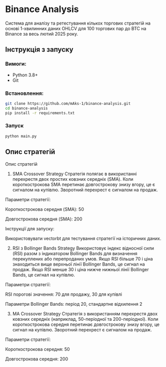 # Binance Analysis
Система для аналізу та ретестування кількох торгових стратегій на основі 1-хвилинних даних OHLCV для 100 торгових пар до BTC на Binance за весь лютий 2025 року.
##  Інструкція з запуску

### Вимоги:
- Python 3.8+
- Git

### Встановлення:
```bash
git clone https://github.com/mAks-1/binance-analysis.git
cd binance-analysis
pip install -r requirements.txt
```
### Запуск
```bash
python main.py
```

## Опис стратегій
Опис стратегій
1. SMA Crossover Strategy
Стратегія полягає в використанні перехрестя двох простих ковзних середніх (SMA). Коли короткострокова SMA перетинає довгострокову знизу вгору, це є сигналом на купівлю. Зворотний перехрест є сигналом на продаж.

Параметри стратегії:

Короткострокова середня (SMA): 50

Довгострокова середня (SMA): 200

Інструкції для запуску:

Використовувати vectorbt для тестування стратегії на історичних даних.

2. RSI з Bollinger Bands Strategy
Використовує індекс відносної сили (RSI) разом з індикатором Bollinger Bands для визначення перекуплених або перепроданих умов. Якщо RSI більше 70 і ціна знаходиться вище верхньої лінії Bollinger Bands, це сигнал на продаж. Якщо RSI менше 30 і ціна нижче нижньої лінії Bollinger Bands, це сигнал на купівлю.

Параметри стратегії:

RSI порогові значення: 70 для продажу, 30 для купівлі

Параметри Bollinger Bands: період 20, стандартне відхилення 2

3. MA Crossover Strategy
Стратегія з використанням перехрестя двох ковзних середніх (наприклад, 50-періодної та 200-періодної). Коли короткострокова середня перетинає довгострокову знизу вгору, це сигнал на купівлю. Зворотний перехрест є сигналом на продаж.

Параметри стратегії:

Короткострокова середня: 50

Довгострокова середня: 200
